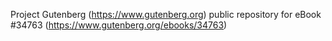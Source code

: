 Project Gutenberg (https://www.gutenberg.org) public repository for eBook #34763 (https://www.gutenberg.org/ebooks/34763)
